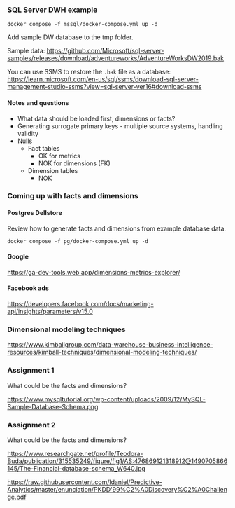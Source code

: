 
### SQL Server DWH example

`docker compose -f mssql/docker-compose.yml up -d`

Add sample DW database to the tmp folder.

Sample data:
https://github.com/Microsoft/sql-server-samples/releases/download/adventureworks/AdventureWorksDW2019.bak

You can use SSMS to restore the `.bak` file as a database:
https://learn.microsoft.com/en-us/sql/ssms/download-sql-server-management-studio-ssms?view=sql-server-ver16#download-ssms

#### Notes and questions
* What data should be loaded first, dimensions or facts?
* Generating surrogate primary keys - multiple source systems, handling validity
* Nulls
  * Fact tables
    * OK for metrics
    * NOK for dimensions (FK)
  * Dimension tables
    * NOK

### Coming up with facts and dimensions
#### Postgres Dellstore

Review how to generate facts and dimensions from example database data.

`docker compose -f pg/docker-compose.yml up -d`

#### Google 
https://ga-dev-tools.web.app/dimensions-metrics-explorer/

#### Facebook ads
https://developers.facebook.com/docs/marketing-api/insights/parameters/v15.0

### Dimensional modeling techniques
https://www.kimballgroup.com/data-warehouse-business-intelligence-resources/kimball-techniques/dimensional-modeling-techniques/

### Assignment 1

What could be the facts and dimensions?

https://www.mysqltutorial.org/wp-content/uploads/2009/12/MySQL-Sample-Database-Schema.png

### Assignment 2 

What could be the facts and dimensions?

https://www.researchgate.net/profile/Teodora-Buda/publication/315535249/figure/fig1/AS:476869121318912@1490705866145/The-Financial-database-schema_W640.jpg

https://raw.githubusercontent.com/ldaniel/Predictive-Analytics/master/enunciation/PKDD'99%C2%A0Discovery%C2%A0Challenge.pdf
